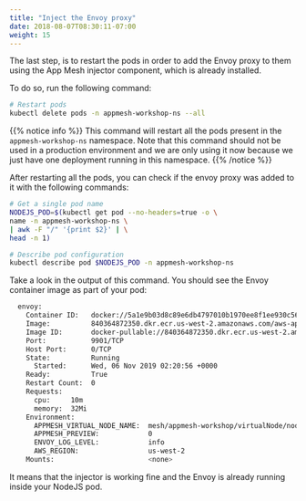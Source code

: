 ```yaml
---
title: "Inject the Envoy proxy"
date: 2018-08-07T08:30:11-07:00
weight: 15
---
```


The last step, is to restart the pods in order to add the Envoy proxy to them using the App Mesh injector component, which is already installed.

To do so, run the following command:


```bash
# Restart pods
kubectl delete pods -n appmesh-workshop-ns --all
```

{{% notice info %}}
This command will restart all the pods present in the `appmesh-workshop-ns` namespace. Note that this command should not be used in a production environment and we are only using it now because we just have one deployment running in this namespace.
{{% /notice %}}

After restarting all the pods, you can check if the envoy proxy was added to it with the following commands:

```bash
# Get a single pod name
NODEJS_POD=$(kubectl get pod --no-headers=true -o \
name -n appmesh-workshop-ns \
| awk -F "/" '{print $2}' | \
head -n 1)

# Describe pod configuration
kubectl describe pod $NODEJS_POD -n appmesh-workshop-ns
```

Take a look in the output of this command. You should see the Envoy container image as part of your pod:

```bash
  envoy:
    Container ID:   docker://5a1e9b03d8c89e6db4797010b1970ee8f1ee930c565990960f7753a06a912970
    Image:          840364872350.dkr.ecr.us-west-2.amazonaws.com/aws-appmesh-envoy:v1.11.2.0-prod
    Image ID:       docker-pullable://840364872350.dkr.ecr.us-west-2.amazonaws.com/aws-appmesh-envoy@sha256:69632b54c1390724fe491192c2e937d8cf8bb4060c038117c555cd6b8add2e1a
    Port:           9901/TCP
    Host Port:      0/TCP
    State:          Running
      Started:      Wed, 06 Nov 2019 02:20:56 +0000
    Ready:          True
    Restart Count:  0
    Requests:
      cpu:     10m
      memory:  32Mi
    Environment:
      APPMESH_VIRTUAL_NODE_NAME:  mesh/appmesh-workshop/virtualNode/nodejs-application-appmesh-workshop-ns
      APPMESH_PREVIEW:            0
      ENVOY_LOG_LEVEL:            info
      AWS_REGION:                 us-west-2
    Mounts:                       <none>
```

It means that the injector is working fine and the Envoy is already running inside your NodeJS pod.